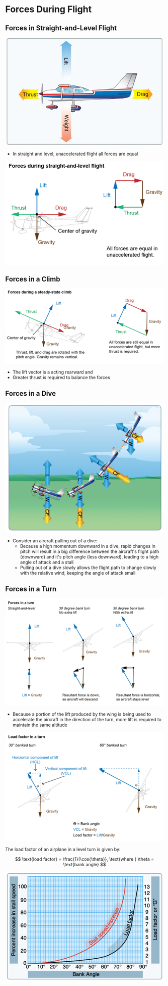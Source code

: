 # Forces During Flight

## Forces in Straight-and-Level Flight

![Forces when level](images/image-18.png)

- In straight and level, unaccelerated flight all forces are equal

![Forces addition in level flight](images/forces-in-sl.jpg)

## Forces in a Climb

![Forces in climb](images/forces-in-climb.jpg)

- The lift vector is a acting rearward and
- Greater thrust is required to balance the forces

## Forces in a Dive

![Forces in a dive](images/image-19.png)

- Consider an aircraft pulling out of a dive:
  - Because a high momentum downward in a dive, rapid changes in pitch will result in a big difference between the aircraft's flight path (downward) and it's pitch angle (less downward), leading to a high angle of attack and a stall
  - Pulling out of a dive slowly allows the flight path to change slowly with the relative wind, keeping the angle of attack small

## Forces in a Turn

![Forces in a turn](images/forces-in-turn.jpg)

- Because a portion of the lift produced by the wing is being used to accelerate the aircraft in the direction of the turn, more lift is required to maintain the same altitude

![Load factor in a turn](images/turn-load-factor.jpg)

The load factor of an airplane in a level turn is given by:

$$
\text{load factor} = \frac{1}{\cos{\theta}}, \text{where } \theta = \text{bank angle}
$$

![Load factor graph](images/image-20.png)
